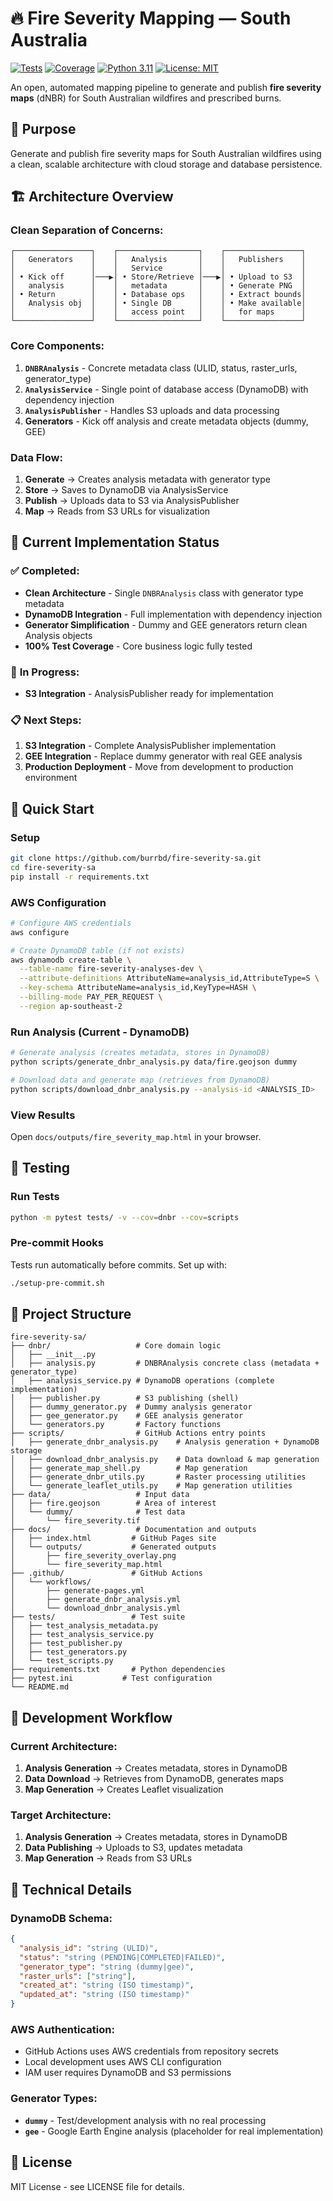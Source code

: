 # 🔥 Fire Severity Mapping — South Australia

[![Tests](https://github.com/burrbd/fire-severity-sa/workflows/Tests/badge.svg)](https://github.com/burrbd/fire-severity-sa/actions)
[![Coverage](https://codecov.io/gh/burrbd/fire-severity-sa/branch/main/graph/badge.svg)](https://codecov.io/gh/burrbd/fire-severity-sa)
[![Python 3.11](https://img.shields.io/badge/python-3.11-blue.svg)](https://www.python.org/downloads/)
[![License: MIT](https://img.shields.io/badge/License-MIT-yellow.svg)](https://opensource.org/licenses/MIT)

An open, automated mapping pipeline to generate and publish **fire severity maps** (dNBR) for South Australian wildfires and prescribed burns.

## 🎯 Purpose

Generate and publish fire severity maps for South Australian wildfires using a clean, scalable architecture with cloud storage and database persistence.

## 🏗️ Architecture Overview

### **Clean Separation of Concerns:**

```
┌─────────────────┐    ┌──────────────────┐    ┌─────────────────┐
│   Generators    │    │   Analysis       │    │   Publishers    │
│                 │    │   Service        │    │                 │
│ • Kick off      │───▶│ • Store/Retrieve │───▶│ • Upload to S3  │
│   analysis      │    │   metadata       │    │ • Generate PNG  │
│ • Return        │    │ • Database ops   │    │ • Extract bounds│
│   Analysis obj  │    │ • Single DB      │    │ • Make available│
│                 │    │   access point   │    │   for maps      │
└─────────────────┘    └──────────────────┘    └─────────────────┘
```

### **Core Components:**

1. **`DNBRAnalysis`** - Concrete metadata class (ULID, status, raster_urls, generator_type)
2. **`AnalysisService`** - Single point of database access (DynamoDB) with dependency injection
3. **`AnalysisPublisher`** - Handles S3 uploads and data processing
4. **Generators** - Kick off analysis and create metadata objects (dummy, GEE)

### **Data Flow:**
1. **Generate** → Creates analysis metadata with generator type
2. **Store** → Saves to DynamoDB via AnalysisService
3. **Publish** → Uploads data to S3 via AnalysisPublisher
4. **Map** → Reads from S3 URLs for visualization

## 📍 Current Implementation Status

### ✅ **Completed:**
- **Clean Architecture** - Single `DNBRAnalysis` class with generator type metadata
- **DynamoDB Integration** - Full implementation with dependency injection
- **Generator Simplification** - Dummy and GEE generators return clean Analysis objects
- **100% Test Coverage** - Core business logic fully tested

### 🔄 **In Progress:**
- **S3 Integration** - AnalysisPublisher ready for implementation

### 📋 **Next Steps:**
1. **S3 Integration** - Complete AnalysisPublisher implementation
2. **GEE Integration** - Replace dummy generator with real GEE analysis
3. **Production Deployment** - Move from development to production environment

## 🚀 Quick Start

### Setup
```bash
git clone https://github.com/burrbd/fire-severity-sa.git
cd fire-severity-sa
pip install -r requirements.txt
```

### AWS Configuration
```bash
# Configure AWS credentials
aws configure

# Create DynamoDB table (if not exists)
aws dynamodb create-table \
  --table-name fire-severity-analyses-dev \
  --attribute-definitions AttributeName=analysis_id,AttributeType=S \
  --key-schema AttributeName=analysis_id,KeyType=HASH \
  --billing-mode PAY_PER_REQUEST \
  --region ap-southeast-2
```

### Run Analysis (Current - DynamoDB)
```bash
# Generate analysis (creates metadata, stores in DynamoDB)
python scripts/generate_dnbr_analysis.py data/fire.geojson dummy

# Download data and generate map (retrieves from DynamoDB)
python scripts/download_dnbr_analysis.py --analysis-id <ANALYSIS_ID>
```

### View Results
Open `docs/outputs/fire_severity_map.html` in your browser.

## 🧪 Testing

### Run Tests
```bash
python -m pytest tests/ -v --cov=dnbr --cov=scripts
```

### Pre-commit Hooks
Tests run automatically before commits. Set up with:
```bash
./setup-pre-commit.sh
```

## 📁 Project Structure

```
fire-severity-sa/
├── dnbr/                   # Core domain logic
│   ├── __init__.py
│   ├── analysis.py         # DNBRAnalysis concrete class (metadata + generator_type)
│   ├── analysis_service.py # DynamoDB operations (complete implementation)
│   ├── publisher.py        # S3 publishing (shell)
│   ├── dummy_generator.py  # Dummy analysis generator
│   ├── gee_generator.py    # GEE analysis generator
│   └── generators.py       # Factory functions
├── scripts/                # GitHub Actions entry points
│   ├── generate_dnbr_analysis.py    # Analysis generation + DynamoDB storage
│   ├── download_dnbr_analysis.py    # Data download & map generation
│   ├── generate_map_shell.py        # Map generation
│   ├── generate_dnbr_utils.py       # Raster processing utilities
│   └── generate_leaflet_utils.py    # Map generation utilities
├── data/                   # Input data
│   ├── fire.geojson        # Area of interest
│   └── dummy/              # Test data
│       └── fire_severity.tif
├── docs/                   # Documentation and outputs
│   ├── index.html         # GitHub Pages site
│   └── outputs/           # Generated outputs
│       ├── fire_severity_overlay.png
│       └── fire_severity_map.html
├── .github/               # GitHub Actions
│   └── workflows/
│       ├── generate-pages.yml
│       ├── generate_dnbr_analysis.yml
│       └── download_dnbr_analysis.yml
├── tests/                 # Test suite
│   ├── test_analysis_metadata.py
│   ├── test_analysis_service.py
│   ├── test_publisher.py
│   ├── test_generators.py
│   └── test_scripts.py
├── requirements.txt       # Python dependencies
├── pytest.ini           # Test configuration
└── README.md
```

## 🔄 Development Workflow

### **Current Architecture:**
1. **Analysis Generation** → Creates metadata, stores in DynamoDB
2. **Data Download** → Retrieves from DynamoDB, generates maps
3. **Map Generation** → Creates Leaflet visualization

### **Target Architecture:**
1. **Analysis Generation** → Creates metadata, stores in DynamoDB
2. **Data Publishing** → Uploads to S3, updates metadata
3. **Map Generation** → Reads from S3 URLs

## 🔧 Technical Details

### **DynamoDB Schema:**
```json
{
  "analysis_id": "string (ULID)",
  "status": "string (PENDING|COMPLETED|FAILED)",
  "generator_type": "string (dummy|gee)",
  "raster_urls": ["string"],
  "created_at": "string (ISO timestamp)",
  "updated_at": "string (ISO timestamp)"
}
```

### **AWS Authentication:**
- GitHub Actions uses AWS credentials from repository secrets
- Local development uses AWS CLI configuration
- IAM user requires DynamoDB and S3 permissions

### **Generator Types:**
- **`dummy`** - Test/development analysis with no real processing
- **`gee`** - Google Earth Engine analysis (placeholder for real implementation)

## 📝 License

MIT License - see LICENSE file for details.
